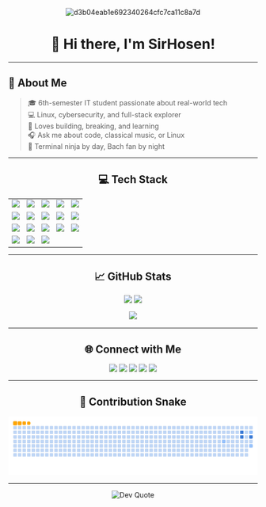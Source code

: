 <div align="center">

  ![d3b04eab1e692340264cfc7ca11c8a7d](https://github.com/user-attachments/assets/cdf04254-8d24-4af0-8af5-23aede9240cd)

</div>

<h1 align="center">👋 Hi there, I'm SirHosen!</h1>

---

## 💫 About Me

> 🎓 6th-semester IT student passionate about real-world tech  
> 💻 Linux, cybersecurity, and full-stack explorer  
> 🚀 Loves building, breaking, and learning  
> 🎧 Ask me about code, classical music, or Linux  
> 🎼 Terminal ninja by day, Bach fan by night

---

<h2 align="center">💻 Tech Stack</h2>

<p align="center">
  <table>
    <tr>
      <td><img src="https://img.shields.io/badge/html5-%23E34F26.svg?logo=html5&logoColor=white"/></td>
      <td><img src="https://img.shields.io/badge/css3-%231572B6.svg?logo=css3&logoColor=white"/></td>
      <td><img src="https://img.shields.io/badge/javascript-%23323330.svg?logo=javascript&logoColor=%23F7DF1E"/></td>
      <td><img src="https://img.shields.io/badge/vite-%23646CFF.svg?logo=vite&logoColor=white"/></td>
      <td><img src="https://img.shields.io/badge/flutter-%2302569B.svg?logo=flutter&logoColor=white"/></td>
    </tr>
    <tr>
      <td><img src="https://img.shields.io/badge/node.js-6DA55F?logo=node.js&logoColor=white"/></td>
      <td><img src="https://img.shields.io/badge/laravel-%23FF2D20.svg?logo=laravel&logoColor=white"/></td>
      <td><img src="https://img.shields.io/badge/apache-%23D42029.svg?logo=apache&logoColor=white"/></td>
      <td><img src="https://img.shields.io/badge/mysql-4479A1.svg?logo=mysql&logoColor=white"/></td>
      <td><img src="https://img.shields.io/badge/postgres-%23316192.svg?logo=postgresql&logoColor=white"/></td>
    </tr>
    <tr>
      <td><img src="https://img.shields.io/badge/docker-%230db7ed.svg?logo=docker&logoColor=white"/></td>
      <td><img src="https://img.shields.io/badge/joomla-%235091CD.svg?logo=joomla&logoColor=white"/></td>
      <td><img src="https://img.shields.io/badge/inkscape-e0e0e0?logo=inkscape&logoColor=080A13"/></td>
      <td><img src="https://img.shields.io/badge/canva-%2300C4CC.svg?logo=canva&logoColor=white"/></td>
      <td><img src="https://img.shields.io/badge/cisco-%23049fd9.svg?logo=cisco&logoColor=black"/></td>
    </tr>
    <tr>
      <td><img src="https://img.shields.io/badge/tor-%237E4798.svg?logo=tor-project&logoColor=white"/></td>
      <td><img src="https://img.shields.io/badge/numpy-%23013243.svg?logo=numpy&logoColor=white"/></td>
      <td><img src="https://img.shields.io/badge/matplotlib-%23ffffff.svg?logo=matplotlib&logoColor=black"/></td>
    </tr>
  </table>
</p>

---

<h2 align="center">📈 GitHub Stats</h2>

<p align="center">
  <img src="https://github-readme-stats.vercel.app/api?username=SirHosen&theme=gotham&hide_border=false&include_all_commits=true&count_private=true" height="150"/>
  <img src="https://nirzak-streak-stats.vercel.app/?user=SirHosen&theme=gotham&hide_border=false" height="150"/>
</p>

<p align="center">
  <img src="https://github-readme-stats.vercel.app/api/top-langs/?username=SirHosen&theme=gotham&hide_border=false&layout=compact" height="130"/>
</p>

---

<h2 align="center">🌐 Connect with Me</h2>

<p align="center">
  <a href="https://discord.gg/Q4MdSjyR"><img src="https://img.shields.io/badge/Discord-%237289DA.svg?logo=discord&logoColor=white"/></a>
  <a href="https://facebook.com/hosea.oktarivanes.9"><img src="https://img.shields.io/badge/Facebook-%231877F2.svg?logo=Facebook&logoColor=white"/></a>
  <a href="https://reddit.com/user/u/Hofsy778"><img src="https://img.shields.io/badge/Reddit-%23FF4500.svg?logo=Reddit&logoColor=white"/></a>
  <a href="https://stackoverflow.com/users/30170467"><img src="https://img.shields.io/badge/-Stackoverflow-FE7A16?logo=stack-overflow&logoColor=white"/></a>
  <a href="mailto:hoseaoktarivanes.com"><img src="https://img.shields.io/badge/Email-D14836?logo=gmail&logoColor=white"/></a>
</p>

---

<h2 align="center">🐍 Contribution Snake</h2>

<p align="center">
  <img src="https://github.com/SirHosen/SirHosen/blob/output/ocean.gif" alt="Contribution Snake"/>
</p>

---

<p align="center">
  <img src="https://quotes-github-readme.vercel.app/api?type=vertical&theme=nord" alt="Dev Quote"/>
</p>

<!-- Made with ❤️ by SirHosen | Powered by GPRM (https://gprm.itsvg.in) -->
